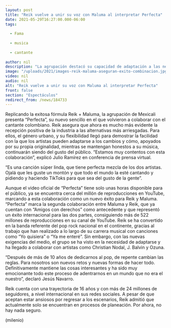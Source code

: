 ```yaml
---
layout: post
title: "Reik vuelve a unir su voz con Maluma al interpretar Perfecta"
date: 2021-05-29T16:27:00.000-06:00
tags:
  
  - Fama
  
  - musica
  
  - cantante
  
author: nil
description: "La agrupación destacó su capacidad de adaptación a las necesidades del mundo musical para mantenerse en el gusto del público."
image: "/uploads/2021/images-reik-maluma-aseguran-exito-combinacion.jpg"
video: nil
audio: nil
alt: "Reik vuelve a unir su voz con Maluma al interpretar Perfecta"
front: false
section: "Espectáculos"
redirect_from: /news/184733
---
```


Replicando la exitosa fórmula Reik + Maluma, la agrupación de Mexicali presenta “Perfecta”, su nuevo sencillo en el que volvieron a colaborar con el cantante colombiano. Reik asegura que ahora es mucho más evidente la recepción positiva de la industria a las alternativas más arriesgadas. Para ellos, el género urbano, y su flexibilidad llegó para demostrar la facilidad con la que los artistas pueden adaptarse a los cambios y cómo, apoyados por su propia originalidad, mientras se mantengan honestos a su música, continuarán siendo del gusto del público. “Estamos muy contentos con esta colaboración”, explicó Julio Ramírez en conferencia de prensa virtual. 

“Es una canción súper linda, que tiene perfecta mezcla de los dos artistas. Ojalá que les guste un montón y que todo el mundo la esté cantando y pidiendo y haciendo TikToks para que sea del gusto de la gente”. 

Aunque el video oficial de “Perfecta” tiene solo unas horas disponible para el público, ya se encuentra cerca del millón de reproducciones en YouTube, marcando a esta colaboración como un nuevo éxito para Reik y Maluma. “Perfecta” marca la segunda colaboración entre Maluma y Reik, que ya cuentan con “Amigos con derechos” como antecedente y que representó un éxito internacional para las dos partes, consiguiendo más de 522 millones de reproducciones en su canal de YouTube. Reik se ha convertido en la banda referente del pop rock nacional en el continente, gracias al trabajo que han realizado a lo largo de su carrera musical con canciones como “Yo quisiera” o “Ya me enteré”. Sin embargo, con las nuevas exigencias del medio, el grupo se ha visto en la necesidad de adaptarse y ha llegado a colaborar con artistas como Christian Nodal, J. Balvin y Ozuna.

“Después de más de 10 años de dedicarnos al pop, de repente cambian las reglas. Para nosotros son nuevos retos y nuevas formas de hacer todo. Definitivamente mantiene las cosas interesantes y ha sido muy emocionante todo este proceso de adentrarnos en un mundo que no era el nuestro”, declaró Jesús Navarro. 

Reik cuenta con una trayectoria de 16 años y con más de 24 millones de seguidores, a nivel internacional en sus redes sociales. A pesar de que aceptan estar ansiosos por regresar a los escenarios, Reik admitió que actualmente solo se encuentran en procesos de planeación. Por ahora, no hay nada seguro. 

(milenio)